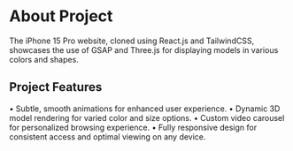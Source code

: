 # About Project

The iPhone 15 Pro website, cloned using React.js and TailwindCSS, showcases the use of GSAP and Three.js for displaying models in various colors and shapes.

## Project Features

• Subtle, smooth animations for enhanced user experience.
• Dynamic 3D model rendering for varied color and size options.
• Custom video carousel for personalized browsing experience.
• Fully responsive design for consistent access and optimal viewing on any device.
